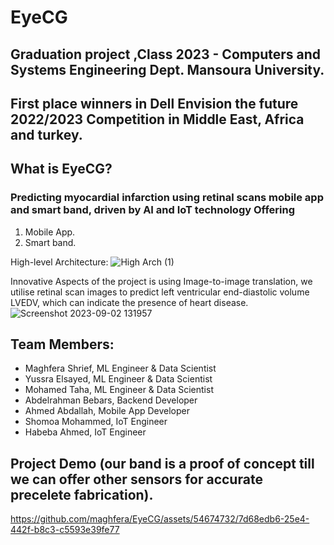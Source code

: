 # EyeCG
## Graduation project ,Class 2023 - Computers and Systems Engineering Dept. Mansoura University.
## First place winners in Dell Envision the future 2022/2023 Competition in Middle East, Africa and turkey.
## What is EyeCG?
### Predicting myocardial infarction using retinal scans mobile app and smart band, driven by AI and IoT technology Offering
1. Mobile App.
2. Smart band.

High-level Architecture:
   ![High Arch (1)](https://github.com/maghfera/EyeCG/assets/54674732/8a55332f-2e6b-4beb-9b4f-a26378bc028c)

Innovative Aspects of the project is using Image-to-image translation, we utilise retinal scan images to predict left ventricular end-diastolic volume LVEDV, which can indicate the presence of heart disease. 
  ![Screenshot 2023-09-02 131957](https://github.com/maghfera/EyeCG/assets/54674732/e3adaa5c-e924-48fc-840f-57fffdb1a211)

  ## Team Members:
  - Maghfera Shrief, ML Engineer & Data Scientist
  - Yussra Elsayed, ML Engineer & Data Scientist
  - Mohamed Taha, ML Engineer & Data Scientist
  - Abdelrahman Bebars, Backend Developer
  - Ahmed Abdallah, Mobile App Developer
  - Shomoa Mohammed, IoT Engineer
  - Habeba Ahmed, IoT Engineer

## Project Demo (our band is a proof of concept till we can offer other sensors for accurate precelete fabrication).
https://github.com/maghfera/EyeCG/assets/54674732/7d68edb6-25e4-442f-b8c3-c5593e39fe77
